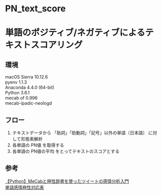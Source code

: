 # PN_text_score

# 単語のポジティブ/ネガティブによるテキストスコアリング

## 環境
macOS Sierra 10.12.6  
pyenv 1.1.3  
Anaconda 4.4.0 (64-bit)  
Python 3.6.1  
mecab of 0.996  
mecab-ipadic-neologd  

## フロー

1. テキストデータから 「助詞」「助動詞」「記号」以外の単語（日本語） に対して形態素解析  
1. 各単語の PN値 を取得する  
1. 各単語の PN値の平均 をとってテキストのスコアとする  

## 参考
[【Python】MeCabと極性辞書を使ったツイートの感情分析入門](http://www.statsbeginner.net/entry/2017/05/07/091435)  
[単語感情極性対応表](http://www.lr.pi.titech.ac.jp/~takamura/pndic_ja.html)  

